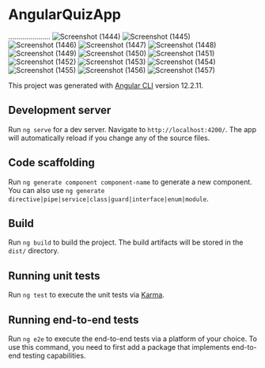 # AngularQuizApp
.....................
![Screenshot (1444)](https://user-images.githubusercontent.com/61027679/189564713-f446c3c5-8f20-4ec6-8a09-75807fa628bf.png)
![Screenshot (1445)](https://user-images.githubusercontent.com/61027679/189564751-cfbac1cf-8fc1-41c7-9f97-710e81f5a9ff.png)
![Screenshot (1446)](https://user-images.githubusercontent.com/61027679/189564794-e1117148-ac71-4e2b-b510-d63097d86e90.png)
![Screenshot (1447)](https://user-images.githubusercontent.com/61027679/189564805-5c104ac6-deec-4d8b-a87a-df2e82c61fdb.png)
![Screenshot (1448)](https://user-images.githubusercontent.com/61027679/189564815-c5d638cb-aee8-4eec-965c-a52a62747c2f.png)
![Screenshot (1449)](https://user-images.githubusercontent.com/61027679/189564820-2963792f-ca33-466b-9d6a-82d3e0c43fc5.png)
![Screenshot (1450)](https://user-images.githubusercontent.com/61027679/189564824-84bcc0f3-f9ce-4967-9244-d188967aabd7.png)
![Screenshot (1451)](https://user-images.githubusercontent.com/61027679/189564836-3769bc7a-6c46-4ac4-8081-a621c8fb9939.png)
![Screenshot (1452)](https://user-images.githubusercontent.com/61027679/189564854-8e389093-0a1e-4189-948c-ff7d5a7e10ec.png)
![Screenshot (1453)](https://user-images.githubusercontent.com/61027679/189564865-08e7762f-dd44-414b-bc6f-19832479597d.png)
![Screenshot (1454)](https://user-images.githubusercontent.com/61027679/189564875-e8cd3536-6a72-4610-9fbb-be8c819f7a9d.png)
![Screenshot (1455)](https://user-images.githubusercontent.com/61027679/189564886-23390b25-3d3c-460c-9364-f87915060b0b.png)
![Screenshot (1456)](https://user-images.githubusercontent.com/61027679/189564897-9183f0de-18c6-4375-ab60-f6bb111104a2.png)
![Screenshot (1457)](https://user-images.githubusercontent.com/61027679/189564908-ee0977f6-4a09-4fa0-98a7-027a026f945d.png)

This project was generated with [Angular CLI](https://github.com/angular/angular-cli) version 12.2.11.

## Development server

Run `ng serve` for a dev server. Navigate to `http://localhost:4200/`. The app will automatically reload if you change any of the source files.

## Code scaffolding

Run `ng generate component component-name` to generate a new component. You can also use `ng generate directive|pipe|service|class|guard|interface|enum|module`.

## Build

Run `ng build` to build the project. The build artifacts will be stored in the `dist/` directory.

## Running unit tests

Run `ng test` to execute the unit tests via [Karma](https://karma-runner.github.io).

## Running end-to-end tests

Run `ng e2e` to execute the end-to-end tests via a platform of your choice. To use this command, you need to first add a package that implements end-to-end testing capabilities.


